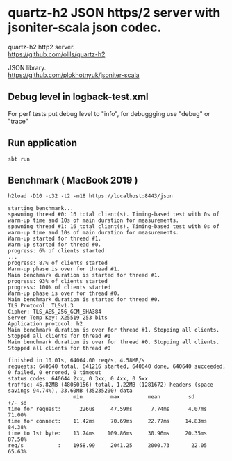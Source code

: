 # quartz-h2 JSON https/2 server with jsoniter-scala json codec.

quartz-h2 http2 server.<br>
https://github.com/ollls/quartz-h2

JSON library.<br>
https://github.com/plokhotnyuk/jsoniter-scala

## Debug level in logback-test.xml
For perf tests put debug level to "info", for debuggging use "debug" or "trace"

## Run application

```shell
sbt run
```

## Benchmark ( MacBook 2019 )

```shell
h2load -D10 -c32 -t2 -m18 https://localhost:8443/json

starting benchmark...
spawning thread #0: 16 total client(s). Timing-based test with 0s of warm-up time and 10s of main duration for measurements.
spawning thread #1: 16 total client(s). Timing-based test with 0s of warm-up time and 10s of main duration for measurements.
Warm-up started for thread #1.
Warm-up started for thread #0.
progress: 6% of clients started
...
progress: 87% of clients started
Warm-up phase is over for thread #1.
Main benchmark duration is started for thread #1.
progress: 93% of clients started
progress: 100% of clients started
Warm-up phase is over for thread #0.
Main benchmark duration is started for thread #0.
TLS Protocol: TLSv1.3
Cipher: TLS_AES_256_GCM_SHA384
Server Temp Key: X25519 253 bits
Application protocol: h2
Main benchmark duration is over for thread #1. Stopping all clients.
Stopped all clients for thread #1
Main benchmark duration is over for thread #0. Stopping all clients.
Stopped all clients for thread #0

finished in 10.01s, 64064.00 req/s, 4.58MB/s
requests: 640640 total, 641216 started, 640640 done, 640640 succeeded, 0 failed, 0 errored, 0 timeout
status codes: 640644 2xx, 0 3xx, 0 4xx, 0 5xx
traffic: 45.82MB (48050156) total, 1.22MB (1281672) headers (space savings 94.74%), 33.60MB (35235200) data
                     min         max         mean         sd        +/- sd
time for request:      226us     47.59ms      7.74ms      4.07ms    71.00%
time for connect:    11.42ms     70.69ms     22.77ms     14.83ms    84.38%
time to 1st byte:    13.74ms    109.86ms     30.96ms     20.35ms    87.50%
req/s           :    1958.99     2041.25     2000.73       22.05    65.63%

```
